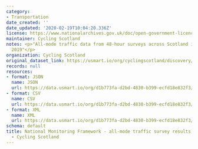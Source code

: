 ```yaml
---
category:
- Transportation
date_created: ''
date_updated: '2020-02-19T10:04:20.336Z'
license: https://www.nationalarchives.gov.uk/doc/open-government-licence/version/3/
maintainer: Cycling Scotland
notes: <p>"All-mode traffic data from 48-hour surveys across Scotland in September
  2019"</p>
organization: Cycling Scotland
original_dataset_link: https://usmart.io/org/cyclingscotland/discovery/discovery-view-detail/5f455364-ed93-4669-825c-dda8ade2c51c
records: null
resources:
- format: JSON
  name: JSON
  url: https://data.usmart.io/org/d1b773fa-d2bd-4830-b399-ecfd18e832f3/resource?resourceGUID=5db11585-bfab-48fe-9b1a-ea3f3a25b4d2
- format: CSV
  name: CSV
  url: https://data.usmart.io/org/d1b773fa-d2bd-4830-b399-ecfd18e832f3/resource?resourceGUID=0a8f2a64-5d0a-4f30-bb70-29f922983db1
- format: XML
  name: XML
  url: https://data.usmart.io/org/d1b773fa-d2bd-4830-b399-ecfd18e832f3/resource?resourceGUID=098aa09b-f080-4de1-8042-0ffe66a1aa01
schema: default
title: National Monitoring Framework - all-mode traffic survey results September 2019
  - Cycling Scotland
---
```

